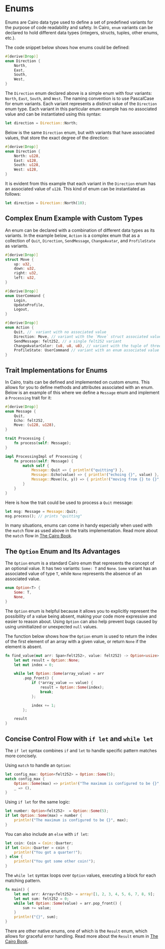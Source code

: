 # Enums

Enums are Cairo data type used to define a set of predefined variants for the purpose of code readability and safety. In Cairo, `enum` variants can be declared to hold different data types (integers, structs, tuples, other enums, etc.).

The code snippet below shows how enums could be defined:

```rust
#[derive(Drop)]
enum Direction {
    North,
    East,
    South,
    West,
}
```

The `Direction` enum declared above is a simple enum with four variants: `North`, `East`, `South`, and `West`. The naming convention is to use PascalCase for enum variants. Each variant represents a distinct value of the `Direction` enum type. Each variant in this particular enum example has no associated value and can be instantiated using this syntax:

```rust
let direction = Direction::North;
```

Below is the same `Direction` enum, but with variants that have associated values, that store the exact degree of the direction:

```rust
#[derive(Drop)]
enum Direction {
    North: u128,
    East: u128,
    South: u128,
    West: u128,
}
```

It is evident from this example that each variant in the `Direction` enum has an associated value of `u128`. This kind of enum can be instantiated as follows:

```rust
let direction = Direction::North(10);
```

## Complex Enum Example with Custom Types

An enum can be declared with a combination of different data types as its variants. In the example below, `Action` is a complex enum that as a collection of `Quit`, `Direction`, `SendMessage`, `ChangeAvatar`, and `ProfileState` as variants.

```rust
#[derive(Drop)]
struct Move {
    up: u32,
    down: u32,
    right: u32,
    left: u32,
}

#[derive(Drop)]
enum UserCommand {
    Login,
    UpdateProfile,
    Logout,
}

#[derive(Drop)]
enum Action {
    Quit, //  variant with no associated value
    Direction: Move, // variant with the `Move` struct associated value
    SendMessage: felt252, // a single felt252 variant
    ChangeAvatarColor: (u8, u8, u8), // variant with the tuple of three associated values
    ProfileState: UserCommand // variant with an enum associated value
}
```

## Trait Implementations for Enums

In Cairo, traits can be defined and implemented on custom enums. This allows for you to define methods and attributes associated with an enum. Below is an example of this where we define a `Message` enum and implement a `Processing` trait for it:

```rust
#[derive(Drop)]
enum Message {
    Quit,
    Echo: felt252,
    Move: (u128, u128),
}

trait Processing {
    fn process(self: Message);
}

impl ProcessingImpl of Processing {
    fn process(self: Message) {
        match self {
            Message::Quit => { println!("quitting") },
            Message::Echo(value) => { println!("echoing {}", value) },
            Message::Move((x, y)) => { println!("moving from {} to {}", x, y) },
        }
    }
}
```

Here is how the trait could be used to process a `Quit` message:

```rust
let msg: Message = Message::Quit;
msg.process(); // prints "quitting"
```

In many situations, enums can come in handy especially when used with the `match` flow as used above in the traits implementation. Read more about the `match` flow in [The Cairo Book](https://book.cairo-lang.org/ch06-02-the-match-control-flow-construct.html).

## The `Option` Enum and Its Advantages

The `Option` enum is a standard Cairo enum that represents the concept of an optional value. It has two variants: `Some: T` and `None`. `Some` variant has an associated value of type `T`, while `None` represents the absence of an associated value.

```rust
enum Option<T> {
    Some: T,
    None,
}
```

The `Option` enum is helpful because it allows you to explicitly represent the possibility of a value being absent, making your code more expressive and easier to reason about. Using `Option` can also help prevent bugs caused by using uninitialized or unexpected `null` values.

The function below shows how the `Option` enum is used to return the index of the first element of an array with a given value, or return `None` if the element is absent.

```rust
fn find_value(mut arr: Span<felt252>, value: felt252) -> Option<usize> {
    let mut result = Option::None;
    let mut index = 0;

    while let Option::Some(array_value) = arr
        .pop_front() {
            if (*array_value == value) {
                result = Option::Some(index);
                break;
            };

            index += 1;
        };

    result
}
```

## Concise Control Flow with `if let` and `while let`

The `if let` syntax combines `if` and `let` to handle specific pattern matches more concisely.

Using `match` to handle an `Option`:

```rust
let config_max: Option<felt252> = Option::Some(5);
match config_max {
    Option::Some(max) => println!("The maximum is configured to be {}", max),
    _ => (),
}
```

Using `if let` for the same logic:

```rust
let number: Option<felt252>  = Option::Some(5);
if let Option::Some(max) = number {
    println!("The maximum is configured to be {}", max);
}
```

You can also include an `else` with `if let`:

```rust
let coin: Coin = Coin::Quarter;
if let Coin::Quarter = coin {
    println!("You got a quarter!");
} else {
    println!("You got some other coin!");
}
```

The `while let` syntax loops over `Option` values, executing a block for each matching pattern.

```rust
fn main() {
    let mut arr: Array<felt252> = array![1, 2, 3, 4, 5, 6, 7, 8, 9];
    let mut sum: felt252 = 0;
    while let Option::Some(value) = arr.pop_front() {
        sum += value;
    }
    println!("{}", sum);
}
```

There are other native enums, one of which is the `Result` enum, which allows for graceful error handling. Read more about the `Result` enum in [The Cairo Book](https://book.cairo-lang.org/ch09-02-recoverable-errors.html#the-result-enum).
